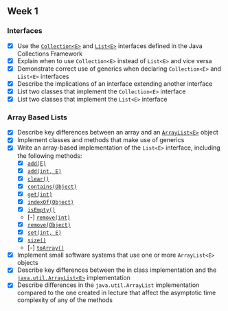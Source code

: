 ## Week 1

### Interfaces

* [x] Use the [`Collection<E>`](http://javadoc.taylorial.com/java.base/util/Collection.html) and [`List<E>`](http://javadoc.taylorial.com/java.base/util/List.html) interfaces defined in the Java Collections Framework
* [x] Explain when to use `Collection<E>` instead of `List<E>` and vice versa
* [x] Demonstrate correct use of generics when declaring `Collection<E>` and `List<E>` interfaces
* [x] Describe the implications of an interface extending another interface
* [x] List two classes that implement the `Collection<E>` interface
* [x] List two classes that implement the `List<E>` interface

### Array Based Lists

* [x] Describe key differences between an array and an [`ArrayList<E>`](http://javadoc.taylorial.com/java.base/util/ArrayList.html) object
* [x] Implement classes and methods that make use of generics
* [x] Write an array-based implementation of the `List<E>` interface, including the following methods:
    * [x] [`add(E)`](http://javadoc.taylorial.com/java.base/util/List.html#add%28E%29)
    * [x] [`add(int, E)`](http://javadoc.taylorial.com/java.base/util/List.html#add%28int,E%29)
    * [x] [`clear()`](http://javadoc.taylorial.com/java.base/util/List.html#clear%28%29)
    * [x] [`contains(Object)`](http://javadoc.taylorial.com/java.base/util/List.html#contains%28java.lang.Object%29)
    * [x] [`get(int)`](http://javadoc.taylorial.com/java.base/util/List.html#get%28int%29)
    * [x] [`indexOf(Object)`](http://javadoc.taylorial.com/java.base/util/List.html#indexOf%28java.lang.Object%29)
    * [x] [`isEmpty()`](http://javadoc.taylorial.com/java.base/util/List.html#isEmpty%28%29)
    * [-] [`remove(int)`](http://javadoc.taylorial.com/java.base/util/List.html#remove%28int%29)
    * [x] [`remove(Object)`](http://javadoc.taylorial.com/java.base/util/List.html#remove%28java.lang.Object%29)
    * [x] [`set(int, E)`](http://javadoc.taylorial.com/java.base/util/List.html#set%28int,E%29)
    * [x] [`size()`](http://javadoc.taylorial.com/java.base/util/List.html#size%28%29)
    * [-] [`toArray()`](http://javadoc.taylorial.com/java.base/util/List.html#toArray%28%29)
* [x] Implement small software systems that use one or more `ArrayList<E>` objects
* [x] Describe key differences between the in class implementation and the [`java.util.ArrayList<E>`](http://javadoc.taylorial.com/java.base/util/ArrayList.html) implementation
* [x] Describe differences in the `java.util.ArrayList` implementation compared to the one created in lecture that affect the asymptotic time complexity of any of the methods
